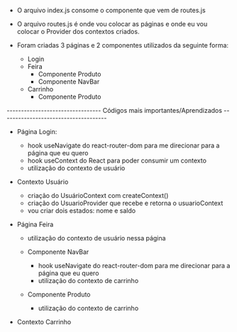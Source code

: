 - O arquivo index.js consome o componente <Router /> que vem de routes.js

- O arquivo routes.js é onde vou colocar as páginas e onde eu vou colocar o Provider dos contextos criados.

- Foram criadas 3 páginas e 2 componentes utilizados da seguinte forma:
    - Login
    - Feira
        - Componente Produto
        - Componente NavBar
    - Carrinho
        - Componente Produto


--------------------------------- Códigos mais importantes/Aprendizados -------------------------------------

- Página Login:
    - hook useNavigate do react-router-dom para me direcionar para a página que eu quero
    - hook useContext do React para poder consumir um contexto
    - utilização do contexto de usuário

- Contexto Usuário
    - criação do UsuárioContext com createContext()
    - criação do UsuarioProvider que recebe e retorna o usuarioContext
    - vou criar dois estados: nome e saldo

- Página Feira
    - utilização do contexto de usuário nessa página

    - Componente NavBar
        - hook useNavigate do react-router-dom para me direcionar para a página que eu quero
        - utilização do contexto de carrinho
    
    - Componente Produto
        - utilização do contexto de carrinho

- Contexto Carrinho